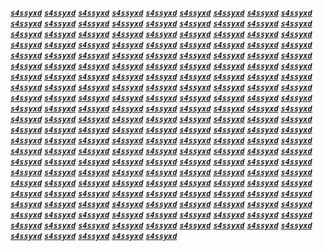 [_**``s4ssyxd``**_](https://www.s4ssyxd.me/#) [_**``s4ssyxd``**_](https://www.s4ssyxd.me/#) [_**``s4ssyxd``**_](https://www.s4ssyxd.me/#) [_**``s4ssyxd``**_](https://www.s4ssyxd.me/#) [_**``s4ssyxd``**_](https://www.s4ssyxd.me/#) [_**``s4ssyxd``**_](https://www.s4ssyxd.me/#) [_**``s4ssyxd``**_](https://www.s4ssyxd.me/#) [_**``s4ssyxd``**_](https://www.s4ssyxd.me/#) [_**``s4ssyxd``**_](https://www.s4ssyxd.me/#) [_**``s4ssyxd``**_](https://www.s4ssyxd.me/#) [_**``s4ssyxd``**_](https://www.s4ssyxd.me/#) [_**``s4ssyxd``**_](https://www.s4ssyxd.me/#) [_**``s4ssyxd``**_](https://www.s4ssyxd.me/#) [_**``s4ssyxd``**_](https://www.s4ssyxd.me/#) [_**``s4ssyxd``**_](https://www.s4ssyxd.me/#) [_**``s4ssyxd``**_](https://www.s4ssyxd.me/#) [_**``s4ssyxd``**_](https://www.s4ssyxd.me/#) [_**``s4ssyxd``**_](https://www.s4ssyxd.me/#) [_**``s4ssyxd``**_](https://www.s4ssyxd.me/#) [_**``s4ssyxd``**_](https://www.s4ssyxd.me/#) [_**``s4ssyxd``**_](https://www.s4ssyxd.me/#) [_**``s4ssyxd``**_](https://www.s4ssyxd.me/#) [_**``s4ssyxd``**_](https://www.s4ssyxd.me/#) [_**``s4ssyxd``**_](https://www.s4ssyxd.me/#) [_**``s4ssyxd``**_](https://www.s4ssyxd.me/#) [_**``s4ssyxd``**_](https://www.s4ssyxd.me/#) [_**``s4ssyxd``**_](https://www.s4ssyxd.me/#) [_**``s4ssyxd``**_](https://www.s4ssyxd.me/#) [_**``s4ssyxd``**_](https://www.s4ssyxd.me/#) [_**``s4ssyxd``**_](https://www.s4ssyxd.me/#) [_**``s4ssyxd``**_](https://www.s4ssyxd.me/#) [_**``s4ssyxd``**_](https://www.s4ssyxd.me/#) [_**``s4ssyxd``**_](https://www.s4ssyxd.me/#) [_**``s4ssyxd``**_](https://www.s4ssyxd.me/#) [_**``s4ssyxd``**_](https://www.s4ssyxd.me/#) [_**``s4ssyxd``**_](https://www.s4ssyxd.me/#) [_**``s4ssyxd``**_](https://www.s4ssyxd.me/#) [_**``s4ssyxd``**_](https://www.s4ssyxd.me/#) [_**``s4ssyxd``**_](https://www.s4ssyxd.me/#) [_**``s4ssyxd``**_](https://www.s4ssyxd.me/#) [_**``s4ssyxd``**_](https://www.s4ssyxd.me/#) [_**``s4ssyxd``**_](https://www.s4ssyxd.me/#) [_**``s4ssyxd``**_](https://www.s4ssyxd.me/#) [_**``s4ssyxd``**_](https://www.s4ssyxd.me/#) [_**``s4ssyxd``**_](https://www.s4ssyxd.me/#) [_**``s4ssyxd``**_](https://www.s4ssyxd.me/#) [_**``s4ssyxd``**_](https://www.s4ssyxd.me/#) [_**``s4ssyxd``**_](https://www.s4ssyxd.me/#) [_**``s4ssyxd``**_](https://www.s4ssyxd.me/#) [_**``s4ssyxd``**_](https://www.s4ssyxd.me/#) [_**``s4ssyxd``**_](https://www.s4ssyxd.me/#) [_**``s4ssyxd``**_](https://www.s4ssyxd.me/#) [_**``s4ssyxd``**_](https://www.s4ssyxd.me/#) [_**``s4ssyxd``**_](https://www.s4ssyxd.me/#) [_**``s4ssyxd``**_](https://www.s4ssyxd.me/#) [_**``s4ssyxd``**_](https://www.s4ssyxd.me/#) [_**``s4ssyxd``**_](https://www.s4ssyxd.me/#) [_**``s4ssyxd``**_](https://www.s4ssyxd.me/#) [_**``s4ssyxd``**_](https://www.s4ssyxd.me/#) [_**``s4ssyxd``**_](https://www.s4ssyxd.me/#) [_**``s4ssyxd``**_](https://www.s4ssyxd.me/#) [_**``s4ssyxd``**_](https://www.s4ssyxd.me/#) [_**``s4ssyxd``**_](https://www.s4ssyxd.me/#) [_**``s4ssyxd``**_](https://www.s4ssyxd.me/#) [_**``s4ssyxd``**_](https://www.s4ssyxd.me/#) [_**``s4ssyxd``**_](https://www.s4ssyxd.me/#) [_**``s4ssyxd``**_](https://www.s4ssyxd.me/#) [_**``s4ssyxd``**_](https://www.s4ssyxd.me/#) [_**``s4ssyxd``**_](https://www.s4ssyxd.me/#) [_**``s4ssyxd``**_](https://www.s4ssyxd.me/#) [_**``s4ssyxd``**_](https://www.s4ssyxd.me/#) [_**``s4ssyxd``**_](https://www.s4ssyxd.me/#) [_**``s4ssyxd``**_](https://www.s4ssyxd.me/#) [_**``s4ssyxd``**_](https://www.s4ssyxd.me/#) [_**``s4ssyxd``**_](https://www.s4ssyxd.me/#) [_**``s4ssyxd``**_](https://www.s4ssyxd.me/#) [_**``s4ssyxd``**_](https://www.s4ssyxd.me/#) [_**``s4ssyxd``**_](https://www.s4ssyxd.me/#) [_**``s4ssyxd``**_](https://www.s4ssyxd.me/#) [_**``s4ssyxd``**_](https://www.s4ssyxd.me/#) [_**``s4ssyxd``**_](https://www.s4ssyxd.me/#) [_**``s4ssyxd``**_](https://www.s4ssyxd.me/#) [_**``s4ssyxd``**_](https://www.s4ssyxd.me/#) [_**``s4ssyxd``**_](https://www.s4ssyxd.me/#) [_**``s4ssyxd``**_](https://www.s4ssyxd.me/#) [_**``s4ssyxd``**_](https://www.s4ssyxd.me/#) [_**``s4ssyxd``**_](https://www.s4ssyxd.me/#) [_**``s4ssyxd``**_](https://www.s4ssyxd.me/#) [_**``s4ssyxd``**_](https://www.s4ssyxd.me/#) [_**``s4ssyxd``**_](https://www.s4ssyxd.me/#) [_**``s4ssyxd``**_](https://www.s4ssyxd.me/#) [_**``s4ssyxd``**_](https://www.s4ssyxd.me/#) [_**``s4ssyxd``**_](https://www.s4ssyxd.me/#) [_**``s4ssyxd``**_](https://www.s4ssyxd.me/#) [_**``s4ssyxd``**_](https://www.s4ssyxd.me/#) [_**``s4ssyxd``**_](https://www.s4ssyxd.me/#) [_**``s4ssyxd``**_](https://www.s4ssyxd.me/#) [_**``s4ssyxd``**_](https://www.s4ssyxd.me/#) [_**``s4ssyxd``**_](https://www.s4ssyxd.me/#) [_**``s4ssyxd``**_](https://www.s4ssyxd.me/#) [_**``s4ssyxd``**_](https://www.s4ssyxd.me/#) [_**``s4ssyxd``**_](https://www.s4ssyxd.me/#) [_**``s4ssyxd``**_](https://www.s4ssyxd.me/#) [_**``s4ssyxd``**_](https://www.s4ssyxd.me/#) [_**``s4ssyxd``**_](https://www.s4ssyxd.me/#) [_**``s4ssyxd``**_](https://www.s4ssyxd.me/#) [_**``s4ssyxd``**_](https://www.s4ssyxd.me/#) [_**``s4ssyxd``**_](https://www.s4ssyxd.me/#) [_**``s4ssyxd``**_](https://www.s4ssyxd.me/#) [_**``s4ssyxd``**_](https://www.s4ssyxd.me/#) [_**``s4ssyxd``**_](https://www.s4ssyxd.me/#) [_**``s4ssyxd``**_](https://www.s4ssyxd.me/#) [_**``s4ssyxd``**_](https://www.s4ssyxd.me/#) [_**``s4ssyxd``**_](https://www.s4ssyxd.me/#) [_**``s4ssyxd``**_](https://www.s4ssyxd.me/#) [_**``s4ssyxd``**_](https://www.s4ssyxd.me/#) [_**``s4ssyxd``**_](https://www.s4ssyxd.me/#) [_**``s4ssyxd``**_](https://www.s4ssyxd.me/#) [_**``s4ssyxd``**_](https://www.s4ssyxd.me/#) [_**``s4ssyxd``**_](https://www.s4ssyxd.me/#) [_**``s4ssyxd``**_](https://www.s4ssyxd.me/#) [_**``s4ssyxd``**_](https://www.s4ssyxd.me/#) [_**``s4ssyxd``**_](https://www.s4ssyxd.me/#) [_**``s4ssyxd``**_](https://www.s4ssyxd.me/#) [_**``s4ssyxd``**_](https://www.s4ssyxd.me/#) [_**``s4ssyxd``**_](https://www.s4ssyxd.me/#) [_**``s4ssyxd``**_](https://www.s4ssyxd.me/#) [_**``s4ssyxd``**_](https://www.s4ssyxd.me/#) [_**``s4ssyxd``**_](https://www.s4ssyxd.me/#) [_**``s4ssyxd``**_](https://www.s4ssyxd.me/#) [_**``s4ssyxd``**_](https://www.s4ssyxd.me/#) [_**``s4ssyxd``**_](https://www.s4ssyxd.me/#) [_**``s4ssyxd``**_](https://www.s4ssyxd.me/#) [_**``s4ssyxd``**_](https://www.s4ssyxd.me/#) [_**``s4ssyxd``**_](https://www.s4ssyxd.me/#) [_**``s4ssyxd``**_](https://www.s4ssyxd.me/#) [_**``s4ssyxd``**_](https://www.s4ssyxd.me/#) [_**``s4ssyxd``**_](https://www.s4ssyxd.me/#) [_**``s4ssyxd``**_](https://www.s4ssyxd.me/#) [_**``s4ssyxd``**_](https://www.s4ssyxd.me/#) [_**``s4ssyxd``**_](https://www.s4ssyxd.me/#) [_**``s4ssyxd``**_](https://www.s4ssyxd.me/#) [_**``s4ssyxd``**_](https://www.s4ssyxd.me/#) [_**``s4ssyxd``**_](https://www.s4ssyxd.me/#) [_**``s4ssyxd``**_](https://www.s4ssyxd.me/#) [_**``s4ssyxd``**_](https://www.s4ssyxd.me/#) [_**``s4ssyxd``**_](https://www.s4ssyxd.me/#) [_**``s4ssyxd``**_](https://www.s4ssyxd.me/#) [_**``s4ssyxd``**_](https://www.s4ssyxd.me/#) [_**``s4ssyxd``**_](https://www.s4ssyxd.me/#) [_**``s4ssyxd``**_](https://www.s4ssyxd.me/#) [_**``s4ssyxd``**_](https://www.s4ssyxd.me/#) [_**``s4ssyxd``**_](https://www.s4ssyxd.me/#) [_**``s4ssyxd``**_](https://www.s4ssyxd.me/#) [_**``s4ssyxd``**_](https://www.s4ssyxd.me/#) [_**``s4ssyxd``**_](https://www.s4ssyxd.me/#) [_**``s4ssyxd``**_](https://www.s4ssyxd.me/#) [_**``s4ssyxd``**_](https://www.s4ssyxd.me/#) [_**``s4ssyxd``**_](https://www.s4ssyxd.me/#) [_**``s4ssyxd``**_](https://www.s4ssyxd.me/#) [_**``s4ssyxd``**_](https://www.s4ssyxd.me/#) [_**``s4ssyxd``**_](https://www.s4ssyxd.me/#) [_**``s4ssyxd``**_](https://www.s4ssyxd.me/#) [_**``s4ssyxd``**_](https://www.s4ssyxd.me/#) [_**``s4ssyxd``**_](https://www.s4ssyxd.me/#) [_**``s4ssyxd``**_](https://www.s4ssyxd.me/#) [_**``s4ssyxd``**_](https://www.s4ssyxd.me/#) [_**``s4ssyxd``**_](https://www.s4ssyxd.me/#) [_**``s4ssyxd``**_](https://www.s4ssyxd.me/#) [_**``s4ssyxd``**_](https://www.s4ssyxd.me/#) [_**``s4ssyxd``**_](https://www.s4ssyxd.me/#) [_**``s4ssyxd``**_](https://www.s4ssyxd.me/#) [_**``s4ssyxd``**_](https://www.s4ssyxd.me/#) [_**``s4ssyxd``**_](https://www.s4ssyxd.me/#) [_**``s4ssyxd``**_](https://www.s4ssyxd.me/#) [_**``s4ssyxd``**_](https://www.s4ssyxd.me/#) [_**``s4ssyxd``**_](https://www.s4ssyxd.me/#) [_**``s4ssyxd``**_](https://www.s4ssyxd.me/#) [_**``s4ssyxd``**_](https://www.s4ssyxd.me/#) [_**``s4ssyxd``**_](https://www.s4ssyxd.me/#) [_**``s4ssyxd``**_](https://www.s4ssyxd.me/#) [_**``s4ssyxd``**_](https://www.s4ssyxd.me/#) [_**``s4ssyxd``**_](https://www.s4ssyxd.me/#) [_**``s4ssyxd``**_](https://www.s4ssyxd.me/#) [_**``s4ssyxd``**_](https://www.s4ssyxd.me/#) [_**``s4ssyxd``**_](https://www.s4ssyxd.me/#) [_**``s4ssyxd``**_](https://www.s4ssyxd.me/#) [_**``s4ssyxd``**_](https://www.s4ssyxd.me/#) [_**``s4ssyxd``**_](https://www.s4ssyxd.me/#) [_**``s4ssyxd``**_](https://www.s4ssyxd.me/#) [_**``s4ssyxd``**_](https://www.s4ssyxd.me/#) [_**``s4ssyxd``**_](https://www.s4ssyxd.me/#) [_**``s4ssyxd``**_](https://www.s4ssyxd.me/#) [_**``s4ssyxd``**_](https://www.s4ssyxd.me/#) 
